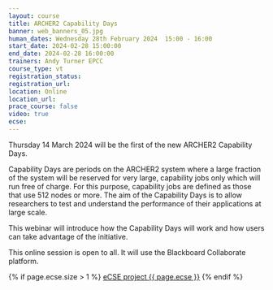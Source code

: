 ```yaml
---
layout: course
title: ARCHER2 Capability Days
banner: web_banners_05.jpg
human_dates: Wednesday 28th February 2024  15:00 - 16:00 
start_date: 2024-02-28 15:00:00
end_date: 2024-02-28 16:00:00
trainers: Andy Turner EPCC
course_type: vt
registration_status:
registration_url:
location: Online
location_url:
prace_course: false
video: true
ecse:
---
```


Thursday 14 March 2024 will be the first of the new ARCHER2 Capability Days. 

Capability Days are periods on the ARCHER2 system where a large fraction of the system will be reserved for very large, capability jobs only which will run free of charge. For this purpose, capability jobs are defined as those that use 512 nodes or more. The aim of the Capability Days is to allow researchers to test and understand the performance of their applications at large scale. 

This webinar will introduce how the Capability Days will work and how users can take advantage of the initiative. 


This online session is open to all. It will use the Blackboard Collaborate platform.

{% if page.ecse.size > 1 %}
<a href="{{ site.baseurl }}/ecse/reports/{{ page.ecse }}">eCSE project {{ page.ecse }}</a>
{% endif %}

<section id="service">
<!--
  <div class="row ">	

      <div class="col-xs-6 col-sm-4">
        <a class="ar2_linkbox ar2_linkbox-teal" 
          href="https://eu.bbcollab.com/guest/da77e6a7557c45c08fa251d8e3d54e0a">
          <strong>Join Session</strong><br/>
          Join this online session in your browser
        </a>
      </div>

      <div class="col-xs-6 col-sm-4">
        <a class="ar2_linkbox ar2_linkbox-green" href="courses/"
           href="myevents.ics">
          <strong>Add to Calendar</strong><br/>
          Download ICS file to add this event to your calendar complete with join link
        </a>
      </div>

											
    </div>


-->


<h2><a name="video">Video</a></h2>

<div>

<iframe title="Video"  width="560" height="315" src="https://www.youtube.com/embed/ntw8Tq2hGVc" frameborder="0" allow="accelerometer; autoplay; encrypted-media; gyroscope; picture-in-picture" allowfullscreen></iframe>

</div>





<section id="service">

    <div class="row ">	







      <div class="col-xs-6 col-sm-4">
        <a class="ar2_linkbox ar2_linkbox-green" href="courses/"
           href="2024-02-28_CapabilityDays.pdf">
          <strong>Slides</strong><br/>
          Download pdf of the presentation.
        </a>
      </div>
										
    </div>

</section>

